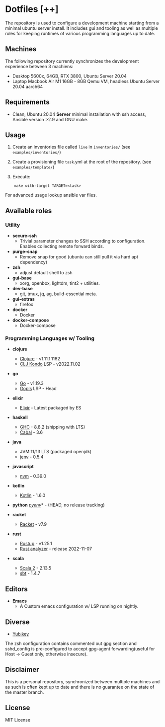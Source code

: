 # Dotfiles [++]

The repository is used to configure a development machine starting from a
minimal ubuntu server install. It includes gui and tooling as well as multiple roles for keeping
runtimes of various programming languages up to date.


## Machines

The following repository currently synchronizes the development experience
between 3 machiens:

* Desktop 5600x, 64GB, RTX 3800, Ubuntu Server 20.04
* Laptop Macbook Air M1 16GB - 8GB Qemu VM, headless Ubuntu Server 20.04 aarch64


## Requirements

* Clean, Ubuntu 20.04 **Server** minimal installation with ssh access, Ansible version >2.9 and GNU make.


## Usage

1. Create an inventories file called `live` in `inventories/` (see `examples/inventories/`)
2. Create a provisioning file `task`.yml at the root of the repository. (see `examples/template/`)

3. Execute:

```
    make with-target TARGET=<task>
```

For advanced usage lookup ansible var files.


## Available roles


### Utility

* **secure-ssh**
  - Trivial parameter changes to SSH according to configuration. Enables collecting remote forward binds.
* **purge-snap**
  - Remove snap for good (ubuntu can still pull it via hard apt dependency)
* **zsh**
  - adjust default shell to zsh
* **gui-base**
  - xorg, openbox, lightdm, tint2 + utilities.
* **dev-base**
  - git, tmux, jq, ag, build-essential meta.
* **gui-extras**
  - firefox
* **docker**
  - Docker
* **docker-compose**
  - Docker-compose


### Programming Languages w/ Tooling

* **clojure**
  * [Clojure](https://clojure.org/) - v1.11.1.1182
  * [CLJ Kondo](https://github.com/clj-kondo/clj-kondo) LSP - v2022.11.02

* **go**
  * [Go](https://go.dev/) - v1.19.3
  * [Gopls](https://github.com/golang/tools/tree/master/gopls) LSP - Head

* **elixir**
  * [Elixir](https://elixir-lang.org/) - Latest packaged by ES

* **haskell**
  * [GHC](https://www.haskell.org/ghc/) - 8.8.2 (shipping with LTS)
  * [Cabal](https://www.haskell.org/cabal/) - 3.6

* **java**
  * JVM 11/13 LTS (packaged openjdk)
  * [jenv](https://github.com/jenv/jenv) - 0.5.4

* **javascript**
  * [nvm](https://github.com/nvm-sh/nvm) - 0.39.0

* **kotlin**
  * [Kotlin](https://kotlinlang.org/) - 1.6.0

* **python**
  *[pyenv](https://github.com/pyenv/pyenv)** - (HEAD, no release tracking)

* **racket**
  * [Racket](https://racket-lang.org/) - v7.9

* **rust**
  * [Rustup](https://rustup.rs/) - v1.25.1
  * [Rust analyzer](2021-11-22) - release 2022-11-07

* **scala**
  * [Scala 2](https://www.scala-lang.org/) - 2.13.5
  * [sbt](https://www.scala-sbt.org/) - 1.4.7

## Editors

* **Emacs**
  * A Custom emacs configuration w/ LSP running on nightly.


## Diverse

* [Yubikey](https://www.yubico.com/)

The zsh configuration contains commented out gpg section and sshd_config is pre-configured to accept gpg-agent
forwarding(useful for Host -> Guest only, otherwise insecure).


## Disclaimer

This is a personal repository, synchronized between multiple machines and as such is often kept up to date
and there is no guarantee on the state of the master branch.


## License

MIT License
